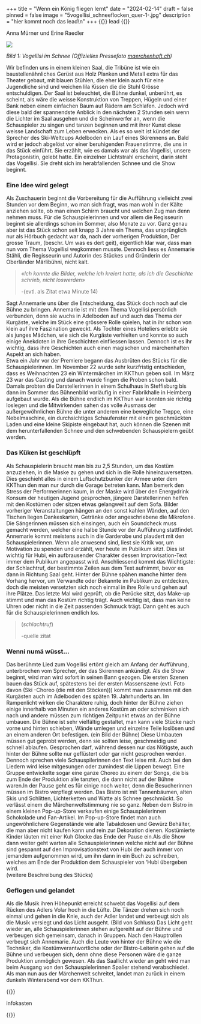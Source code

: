 +++
title = "Wenn ein König fliegen lernt"
date = "2024-02-14"
draft = false
pinned = false
image = "5vogellisi_schneeflocken_quer-1-.jpg"
description = "hier kommt noch das lead\n"
+++
{{<lead>}} lead {{</lead>}}

Anna Mürner und Erine Raedler 

<!--StartFragment-->

![](blob:https://annaannelisadelheidmuernerhoefu.netlify.app/a1167924-6556-4d94-b27e-e3b8c80c4540)

*Bild 1: Vogelilsi im Schnee (Offizielles Pressefoto [maerchenhaft.ch](https://www.maerchenhaft.ch/))*



Wir befinden uns in einem kleinen Saal, die Tribüne ist wie ein baustellenähnliches Gerüst aus Holz Planken und Metall extra für das Theater gebaut, mit blauen Stühlen, die eher klein auch für eine Jugendliche sind und weichen lila Kissen die die Stuhl Grösse entschuldigen. Der Saal ist beleuchtet, die Bühne dunkel, unberührt, es scheint, als wäre die weisse Konstruktion von Treppen, Hügeln und einer Bank neben einem einfachen Baum auf Rädern am Schlafen. Jedoch wird diese bald der spannendste Anblick in den nächsten 2 Stunden sein wenn die Lichter im Saal ausgehen und die Scheinwerfer an, wenn die Schauspieler zu singen und tanzen beginnen und mit ihrer Kunst diese weisse Landschaft zum Leben erwecken. Als es so weit ist kündet der Sprecher des Ski-Weltcups Adelboden ein Lauf eines Skirennens an. Bald wird er jedoch abgelöst vor einer beruhigenden Frauenstimme, die uns in das Stück einführt. Sie erzählt, wie es damals war als das Vogellisi, unsere Protagonistin, gelebt hatte. Ein einzelner Lichtstrahl erscheint, darin steht das Vogellisi. Sie dreht sich im herabfallenden Schnee und die Show beginnt. 

### Eine Idee wird gelegt

Als Zuschauerin beginnt die Vorbereitung für die Aufführung vielleicht zwei Stunden vor dem Beginn, wo man sich fragt, was man wohl in der Kälte anziehen sollte, ob man einen Schirm braucht und welchen Zug man denn nehmen muss. Für die Schauspielerinnen und vor allem die Regisseurin beginnt sie allerdings schon im Sommer, also Monate zu vor. Ganz genau aber ist das Stück schon seit knapp 3 Jahre ein Thema, das ursprünglich nur als Hörbuch gedacht war da, nach der vorherigen Produktion, Der grosse Traum, (beschr. Um was es dert geit), eigentlich klar war, dass man nun vom Thema Vogellisi wegkommen musste. Dennoch liess es Annemarie Stähli, die Regisseurin und Autorin des Stückes und Gründerin der Oberländer Märlibühni, nicht kalt. 

> *«Ich konnte die Bilder, welche ich kreiert hatte, als ich die Geschichte schrieb, nicht loswerden»* 
>
> *\-*(evtl. als Zitat etwa Minute 14) 

Sagt Annemarie uns über die Entscheidung, das Stück doch noch auf die Bühne zu bringen. 
Annemarie ist mit dem Thema Vogellisi persönlich verbunden, denn sie wuchs in Adelboden auf und auch das Thema der Kurgäste, welche im Stück eine grössere Rolle spielen, hat in ihr schon von klein auf ihre Faszination geweckt. Als Tochter eines Hoteliers erlebte sie als junges Mädchen, wie sich die Kurgäste verhielten und konnte so auch einige Anekdoten in ihre Geschichten einfliessen lassen. Dennoch ist es ihr wichtig, dass ihre Geschichten auch einen magischen und märchenhaften Aspekt an sich haben.\
Etwa ein Jahr vor der Premiere begann das Ausbrüten des Stücks für die Schauspielerinnen. Im November 22 wurde sehr kurzfristig entschieden, dass es Weihnachten 23 ein Wintermärchen im KKThun geben soll. Im März 23 war das Casting und danach wurde fingen die Proben schon bald. Damals probten die Darstellerinnen in einem Schulhaus in Steffisburg bis dann im Sommer das Bühnenbild vorläufig in einer Fabrikhalle in Heimberg aufgebaut wurde. Als die Bühne endlich im KKThun war konnten sie richtig loslegen und die Mitwirkenden sahen das volle Ausmass der außergewöhnlichen Bühne die unter anderem eine bewegliche Treppe, eine Nebelmaschine, ein durchsichtiges Schaufenster mit einem geschmückten Laden und eine kleine Skipiste eingebaut hat, auch können die Szenen mit dem herunterfallenden Schnee und den schwebenden Schauspielern geübt werden. 

### Das Küken ist geschlüpft

Als Schauspielerin braucht man bis zu 2,5 Stunden, um das Kostüm anzuziehen, in die Maske zu gehen und sich in die Rolle hineinzuversetzen. Dies geschieht alles in einem Luftschutzbunker der Armee unter dem KKThun den man nur durch die Garage betreten kann. Man bemerk den Stress der Performerinnen kaum, in der Maske wird über den Energydrink Konsum der heutigen Jugend gesprochen, jüngere Darstellerinnen helfen mit den Kostümen oder sitzen etwas gelangweilt auf dem Sofa. Bilder vorheriger Veranstaltungen hängen an den sonst kahlen Wänden, auf den Tischen liegen Dankeskarten, Getränke oder angeschriebene die Mikrofone. Die Sängerinnen müssen sich einsingen, auch ein Soundcheck muss gemacht werden, welcher eine halbe Stunde vor der Aufführung stattfindet. Annemarie kommt meistens auch in die Garderobe und plaudert mit den Schauspielerinnen. Wenn alle anwesend sind, liest sie Kritik vor, um Motivation zu spenden und erzählt, wer heute im Publikum sitzt. Dies ist wichtig für Hubi, ein aufbrausender Charakter dessen Improvisation-Text immer dem Publikum angepasst wird. Anschliessend kommt das Wichtigste: der Schlachtruf, der bestimmte Zeilen aus dem Text aufnimmt, bevor es dann in Richtung Saal geht. Hinter der Bühne spähen manche hinter dem Vorhang hervor, um Verwandte oder Bekannte im Publikum zu entdecken, doch die meisten versetzten sich noch einmal in ihre Rolle und gehen auf ihre Plätze. Das letzte Mal wird geprüft, ob die Perücke sitzt, das Make-up stimmt und man das Kostüm richtig trägt. Auch wichtig ist, dass man keine Uhren oder nicht in die Zeit passenden Schmuck trägt. Dann geht es auch für die Schauspielerinnen endlich los.  

> (*schlachtruf*)
>
> \-quelle zitat

### Wenni numä wüsst...

Das berühmte Lied zum Vogellisi ertönt gleich am Anfang der Aufführung, unterbrochen vom Sprecher, der das Skirennen ankündigt. Als die Show beginnt, wird man wird sofort in seinen Bann gezogen. Die ersten Szenen bauen das Stück auf, spätestens bei der ersten Massenszene (evtl. Foto davon (Ski -Choreo (die mit den Stöcken))) kommt man zusammen mit den Kurgästen auch im Adelboden des späten 19. Jahrhunderts an. Im Rampenlicht wirken die Charaktere ruhig, doch hinter der Bühne ziehen einige innerhalb von Minuten ein anderes Kostüm an oder schminken sich nach und andere müssen zum richtigen Zeitpunkt etwas an der Bühne umbauen. Die Bühne ist sehr vielfältig gestaltet, man kann viele Stücke nach vorne und hinten schieben, Wände umlegen und einzelne Teile loslösen und an einem anderen Ort befestigen. (ein Bild der Bühne) Diese Umbauten müssen gut geprobt werden, denn sie sollten leise, geschmeidig und schnell ablaufen. Gesprochen darf, während dessen nur das Nötigste, auch hinter der Bühne sollte nur geflüstert oder gar nicht gesprochen werden. Dennoch sprechen viele Schauspilerinnen den Text leise mit. Auch bei den Liedern wird leise mitgesungen oder zumindest die Lippen bewegt. Eine Gruppe entwickelte sogar eine ganze Choreo zu einem der Songs, die bis zum Ende der Produktion alle tanzten, die dann nicht auf der Bühne waren.In der Pause geht es für einige noch weiter, denn die Besucherinnen müssen im Bistro verpflegt werden. Das Bistro ist mit Tannenbäumen, alten Skis und Schlitten, Lichterketten und Watte als Schnee geschmückt. So verlässt einem die Märchenweltstimmung nie so ganz. Neben dem Bistro in einem kleinen Pop-up-Store verkaufen einige Schauspielerinnen Schokolade und Fan-Artikel. Im Pop-up-Store findet man auch ungewöhnlichere Gegenstände wie alte Tabakdosen und Gewürz Behälter, die man aber nicht kaufen kann und rein zur Dekoration dienen. Kostümierte Kinder läuten mit einer Kuh Glocke das Ende der Pause ein.Als die Show dann weiter geht warten alle Schauspielerinnen welche nicht auf der Bühne sind gespannt auf den Improvisationstext von Hubi der auch immer von jemandem aufgenommen wird, um ihn dann in ein Buch zu schreiben, welches am Ende der Produktion dem Schauspieler von ‘Hubi übergeben wird.\
(weitere Beschreibung des Stücks) 

### Geflogen und gelandet

Als die Musik ihren Höhepunkt erreicht schwebt das Vogellisi auf dem Rücken des Adlers Volar hoch in die Lüfte. Die Tänzer drehen sich noch einmal und gehen in die Knie, auch der Adler landet und verbeugt sich als die Musik versiegt und das Licht ausgeht. (Bild von Schluss) Das Licht geht wieder an, alle Schauspielerinnen stehen aufgereiht auf der Bühne und verbeugen sich gemeinsam, danach in Gruppen. Nach den Hauptrollen verbeugt sich Annemarie. Auch die Leute von hinter der Bühne wie die Techniker, die Kostümverantwortliche oder der Bistro-Leiterin gehen auf die Bühne und verbeugen sich, denn ohne diese Personen wäre die ganze Produktion unmöglich gewesen. Als das Saallicht wieder an geht wird man beim Ausgang von den Schauspielerinnen Spalier stehend verabschiedet. Als man nun aus der Märchenwelt schreitet, landet man zurück in einem dunkeln Winterabend vor dem KKThun.

{{<box>}}

infokasten

{{</box>}}